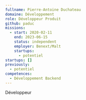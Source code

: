 ```yaml
---
fullname: Pierre-Antoine Duchateau
domaine: Développement
role: Développeur Produit
github: paduc
missions:
  - start: 2020-02-11
    end: 2023-06-15
    status: independent
    employer: Benext/Malt
    startups:
      - potentiel
startups: []
previously:
  - potentiel
competences:
  - Développement Backend
---
```

Développeur